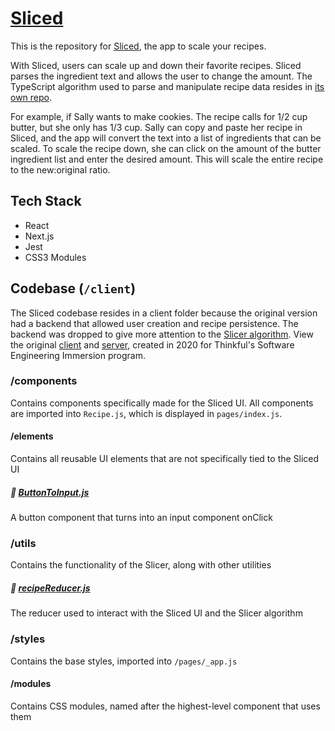 # [Sliced](https://sliced.vercel.app/)

This is the repository for [Sliced](https://sliced.vercel.app/), the app to scale your recipes.

With Sliced, users can scale up and down their favorite recipes. Sliced parses the ingredient text and allows the user to change the amount. The TypeScript algorithm used to parse and manipulate recipe data resides in [its own repo](https://github.com/rachelrly/slicer).

For example, if Sally wants to make cookies. The recipe calls for 1/2 cup butter, but she only has 1/3 cup. Sally can copy and paste her recipe in Sliced, and the app will convert the text into a list of ingredients that can be scaled. To scale the recipe down, she can click on the amount of the butter ingredient list and enter the desired amount. This will scale the entire recipe to the new:original ratio.

## Tech Stack

- React
- Next.js
- Jest
- CSS3 Modules

## Codebase (`/client`)

The Sliced codebase resides in a client folder because the original version had a backend that allowed user creation and recipe persistence. The backend was dropped to give more attention to the [Slicer algorithm](https://github.com/rachelrly/slicer). View the original [client](https://github.com/rachelrly/sliced-client) and [server](https://github.com/rachelrly/sliced-api), created in 2020 for Thinkful's Software Engineering Immersion program.

### /components

Contains components specifically made for the Sliced UI. All components are imported into `Recipe.js`, which is displayed in `pages/index.js`.

#### /elements

Contains all reusable UI elements that are not specifically tied to the Sliced UI

##### 👀 [ButtonToInput.js](/client/components/elements/ButtonToInput.js)

A button component that turns into an input component onClick

### /utils

Contains the functionality of the Slicer, along with other utilities

##### 👀 [recipeReducer.js](/client/utils/recipeReducer.js)

The reducer used to interact with the Sliced UI and the Slicer algorithm

### /styles

Contains the base styles, imported into `/pages/_app.js`

#### /modules

Contains CSS modules, named after the highest-level component that uses them
